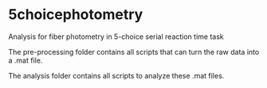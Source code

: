 # 5choicephotometry
Analysis for fiber photometry in 5-choice serial reaction time task


The pre-processing folder contains all scripts that can turn the raw data into a .mat file.

The analysis folder contains all scripts to analyze these .mat files.


